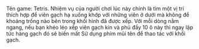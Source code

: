 Tên game: Tetris.
    Nhiệm vụ của người chơi lúc này chính là tìm một vị trí thích hợp để viên gạch hạ xuống khớp với những viên ở dưới mà không để khoảng trống nào bên trong khối hình đã được xếp. Với mỗi dòng nằm ngang, nếu bạn khéo léo xếp viên gạch kín và phủ đầy 10 ô này thì ngay lập tức hàng gạch đó sẽ biến mất
    Sử dụng phím mũi tên để thao tác với khối gạch.

